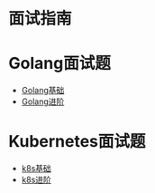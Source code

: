 # 面试指南

# Golang面试题

- [Golang基础](golang/golang-basic.md)
- [Golang进阶](golang/golang-advanced.md)

# Kubernetes面试题

- [k8s基础](k8s/k8s-basic.md)
- [k8s进阶](k8s/k8s-advanced.md)
